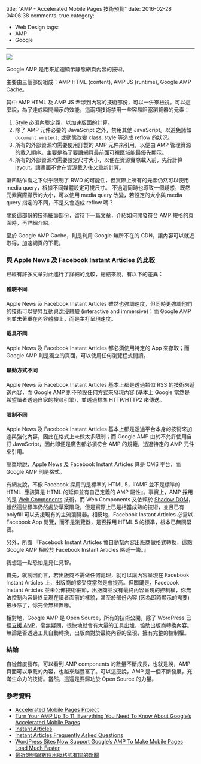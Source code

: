 title: "AMP - Accelerated Mobile Pages 技術預覽"
date: 2016-02-28 04:06:38
comments: true
category:
  - Web Design
tags:
  - AMP
  - Google
---
[
![](https://images.unsplash.com/photo-1454997423871-b5215756e54d?crop=entropy&fit=crop&fm=jpg&h=975&ixjsv=2.1.0&ixlib=rb-0.3.5&q=80&w=1375)](https://unsplash.com/maliha)

Google AMP 是用來加速顯示靜態網頁內容的技術。

主要由三個部份組成：AMP HTML (content), AMP JS (runtime), Google AMP Cache。

其中 AMP HTML 及 AMP JS 牽涉到內容的技術部份，可以一併來檢視。可以這麼說，為了達成瞬間顯示的效能，這兩項技術禁用一些容易阻塞瀏覽器的元素：

1. Style 必須內聯定義，以加速版面的計算。
2. 除了 AMP 元件必要的 JavaScript 之外，禁用其他 JavaScript。以避免諸如 `document.write()`, 或動態改變 class, style 等造成 reflow 的狀況。
3. 所有的外部資源均需要使用訂製的 AMP 元件來引用，以便由 AMP 管理資源的載入順序。主要是為了要讓網頁最前面可視區域能最優先顯示。
4. 所有的外部資源均需要設定尺寸大小，以便在資源實際載入前，先行計算 layout。讓畫面不會在資源載入後又重新計算。

<!-- more -->

第四點乍看之下似乎限制了 RWD 的可能性，但實際上所有的元素仍然可以使用 media query，根據不同媒體設定可視尺寸。
不過這同時也導致一個疑惑，既然元素實際顯示的大小，可以使用 media query 改變，若設定的大小與 media query 指定的不同，不是又會造成 reflow 嗎？

關於這部份的技術細節部份，留待下一篇文章，介紹如何開發符合 AMP 規格的頁面時，再詳細介紹。

至於 Google AMP Cache，則是利用 Google 無所不在的 CDN，讓內容可以就近取得，加速網頁的下載。

### 與 Apple News 及 Facebook Instant Articles 的比較

已經有許多文章對此進行了詳細的比較，總結來說，有以下的差異：

#### 體驗不同

Apple News 及 Facebook Instant Articles 雖然也強調速度，但同時更強調他們的技術可以提昇互動與沈浸體驗 (interactive and immersive)；而 Google AMP 則並未著重在內容體驗上，而是主打呈現速度。

#### 載具不同

Apple News 及 Facebook Instant Articles 都必須使用特定的 App 來存取；而 Google AMP 則是獨立的頁面，可以使用任何瀏覽程式閱讀。

#### 驅動方式不同

Apple News 及 Facebook Instant Articles 基本上都是透過類似 RSS 的技術來遞送內容，而 Google AMP 則不預設任何方式來發現內容 (基本上 Google 當然是希望讀者透過自家的搜尋引擎)，並透過標準 HTTP/HTTP2 來傳送。

#### 限制不同

Apple News 及 Facebook Instant Articles 基本上都是透過平台本身的技術來加速與強化內容，因此在格式上未做太多限制；而 Google AMP 由於不允許使用自訂 JavaScript，因此即便是廣告都必須符合 AMP 的規範，透過特定的 AMP 元件來引用。

簡單地說，Apple News 及 Facebook Instant Articles 算是 CMS 平台，而 Google AMP 則是格式。

有網友說，不像 Facebook 採用的是標準的 HTML 5，『AMP 並不是標準的 HTML, 應該算是 HTML 的延伸並有自己定義的 AMP 屬性』。事實上，AMP 採用的是 [Web Components](http://webcomponents.org/) 技術，而 Web Components 又依賴於 [Shadow DOM](https://www.w3.org/TR/shadow-dom/)，雖然這些標準仍然處於草案階段，但是實際上已是相當成熟的技術，並且已有 polyfill 可以支援現有的主流瀏覽器。相反地，Facebook Instant Articles 必需以 Facebook App 閱覽，而不是瀏覽器，是否採用 HTML 5 的標準，根本已無關緊要。

另外，所謂 『Facebook Instant Articles 會自動幫內容出版商做格式轉換，這點 Google AMP 相較於 Facebook Instant Articles 略遜一籌。』

我想這一點恐怕是見仁見智。

首先，就誘因而言，若出版商不需做任何處理，就可以讓內容呈現在 Facebook Instant Articles 上，出版商的接受度當然是會提高。但關鍵是，Facebook Instant Articles 並未公佈技術細節，出版商並沒有最終內容呈現的控制權，你無法控制內容最終呈現在讀者面前的樣貌，甚至於部份內容 (因為即時顯示的需要) 被移除了，你完全無權置喙。

相對地，Google AMP 是 Open Source，所有的技術公開，除了 WordPress 已經[支援 AMP](http://techcrunch.com/2016/02/24/wordpress-sites-now-support-googles-amp-to-make-mobile-pages-load-much-faster/)，毫無疑問，很快地就會有大量的工具出爐，協助出版商轉換內容。無論是否透過工具自動轉換，出版商對於最終內容的呈現，擁有完整的控制權。

### 結論

自從首度發布，可以看到 AMP components 的數量不斷成長，也就是說，AMP 頁面可以承載的內容，也越來越豐富了。可以這麼說，AMP 是一個不斷發展，充滿生命力的技術。當然，這還是要歸功於 Open Source 的力量。

### 參考資料

* [Accelerated Mobile Pages Project](https://www.ampproject.org/)
* [Turn Your AMP Up To 11: Everything You Need To Know About Google’s Accelerated Mobile Pages](https://www.smashingmagazine.com/2016/02/everything-about-google-accelerated-mobile-pages/) 
* [Instant Articles](https://instantarticles.fb.com/)
* [Instant Articles Frequently Asked Questions](https://s0.wp.com/wp-content/themes/vip/facebook-instantarticles/library/docs/FB_IA_FAQS.pdf)
* [WordPress Sites Now Support Google’s AMP To Make Mobile Pages Load Much Faster](http://techcrunch.com/2016/02/24/wordpress-sites-now-support-googles-amp-to-make-mobile-pages-load-much-faster/)
* [最近幾則跟數位出版格式有關的新聞](https://softnshare.wordpress.com/2016/02/21/%E6%9C%80%E8%BF%91%E5%B9%BE%E5%89%87%E8%B7%9F%E6%95%B8%E4%BD%8D%E5%87%BA%E7%89%88%E6%A0%BC%E5%BC%8F%E6%9C%89%E9%97%9C%E7%9A%84%E6%96%B0%E8%81%9E/)

